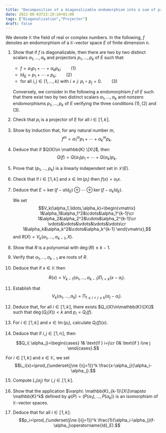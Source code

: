 ```yaml
---
title: "Decomposition of a diagonalizable endomorphism into a sum of projectors"
date: 2022-08-03T23:19:24+01:00
tags: ["Diagonalization","Projector"]
draft: false
---
```



We denote  $\mathbb{K}$ the field of real or complex numbers. In 
the following, $f$ denotes an endomorphism of a $\mathbb{K}$-vector space  $E$ of finite dimension $n$.

1. Show that if $f$ is diagonalizable, then there are two by two distinct scalars
     $\alpha_1,\ldots,\alpha_k$ and projectors $p_1,\ldots,p_k$ of $E$ such that:
	- $f=\alpha_1p_1+\cdots+\alpha_kp_k; \qquad (1)$
	- $\operatorname{Id}_E=p_1+\cdots+p_k; \qquad (2)$
	-  for all $i,j\in\{1,\ldots,k\}$ with $i\ne j$: $p_i\circ p_j=0. \qquad (3)$
	
	 Conversely, we consider in the following a
    endomorphism $f$ of $E$ such that there exist two by two distinct scalars
    $\alpha_1,\ldots,\alpha_k$  and
    nonzero endomorphisms $p_1,\ldots,p_k$ of $E$ verifying the three
    conditions $(1), (2)$ and $(3)$.

2. Check that $p_i$ is a projector of $E$ for all
    $i\in\llbracket1,k\rrbracket$.

3. Show by induction that, for any natural number $m$,
    $$f^m=\alpha_1^mp_1+\cdots+\alpha_k^mp_k.$$

4. Deduce that if $Q(X)\in \mathbb{K} \[X\]$, then
    $$Q(f)=Q(\alpha_1)p_1+\cdots+Q(\alpha_k)p_k.$$

5. Prove that   $(p_1,\ldots,p_k)$ is a linearly independent set in $\mathcal L(E)$.

6. Check that if $i\in \llbracket 1,k \rrbracket$ and
    $x \in \operatorname{Im}(p_i)$ then $f(x)=\alpha_i x$.

7. Deduce that
    $E=\ker (f- \alpha \operatorname{Id}_E) \oplus \cdots \oplus \ker(f-\alpha_k\operatorname{Id}_E)$.
	
    We set $$V_k(\alpha_1,\ldots,\alpha_k)=\begin{vmatrix}
                    1&\alpha_1&\alpha_1^2&\cdots&\alpha_1^{k-1}\cr
                    1&\alpha_2&\alpha_2^2&\cdots&\alpha_2^{k-1}\cr
                    \vdots&\vdots&\vdots&\vdots&\vdots\cr
                    1&\alpha_k&\alpha_k^2&\cdots&\alpha_k^{k-1}
            \end{vmatrix},$$ and
    $R(X)=V_k(\alpha_1,\ldots,\alpha_{k-1},X)$.

8. Show that $R$ is a polynomial with $\deg(R)\le k-1$.

9. Verify that $\alpha_1,\ldots,\alpha_{k-1}$ are roots of $R$.

10. Deduce that if $x\in\mathbb{K}$ then

    $$R(x)= V_{k-1}(\alpha_1,\ldots,\alpha_{k-1})\prod_{i<k}(x-\alpha_i).$$

11. Establish that
    $$V_k(\alpha_1,\ldots,\alpha_k)=\prod_{1\le i<j\le k}(\alpha_j-\alpha_i).$$

12. Deduce that, for all $i\in\llbracket1,k\rrbracket$, there exists
    $Q_i(X)\in\mathbb{K}\[X\]$ such that $\deg(Q_i(X))<k$ and $p_i=Q_i(f)$.

13. For $i\in \llbracket1,k \rrbracket$ and $x\in \operatorname{Im}(p_i)$,
    calculate $Q_i(f)(x)$.

14. Deduce that if $i,j\in \llbracket1,n \rrbracket$, then

$$Q_i( \alpha_j)=\begin{cases}
            1& \text{if } i=j\cr
            0& \text{if } i\ne j
            \end{cases}.$$


 
   For $i\in \llbracket 1,k \rrbracket$ and $x\in \mathbb{K}$, we set
    $$L_i(x)=\prod_{\underset{j\ne i}{j=1}}^k \frac{x-\alpha_j}{\alpha_i-\alpha_j}.$$


15. Compute $L_i(\alpha_j)$ for $i,j\in\llbracket1,k\rrbracket$.

16. Show that the application
    $\varphi: \mathbb{K}_{k-1}\[X\]\mapsto \mathbb{K}^k$ defined by
    $\varphi(P)=(P(\alpha_1),\ldots,P(\alpha_k))$ is an isomorphism of $\mathbb{K}$-vector spaces.

17. Deduce that for all $i\in\llbracket1,k\rrbracket$:
    $$p_i=\prod_{\underset{j\ne i}{j=1}}^k \frac{1}{\alpha_i-\alpha_j}(f-\alpha_j\operatorname{Id}_E).$$
